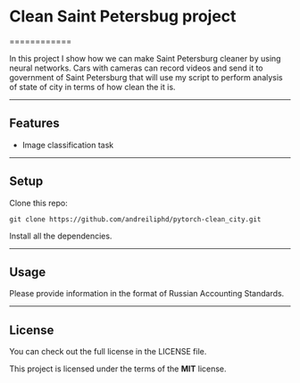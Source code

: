 # Clean Saint Petersbug project
============

In this project I show how we can make Saint Petersburg cleaner by using neural networks. Cars with cameras can record videos and send it to 
government of Saint Petersburg that will use my script to perform analysis of state of city in terms of how clean the it is.

---

## Features
- Image classification task

---

## Setup
Clone this repo:
```
git clone https://github.com/andreiliphd/pytorch-clean_city.git
```
Install all the dependencies.

---


## Usage

Please provide information in the format of Russian Accounting Standards.

---

## License
You can check out the full license in the LICENSE file.

This project is licensed under the terms of the **MIT** license.
